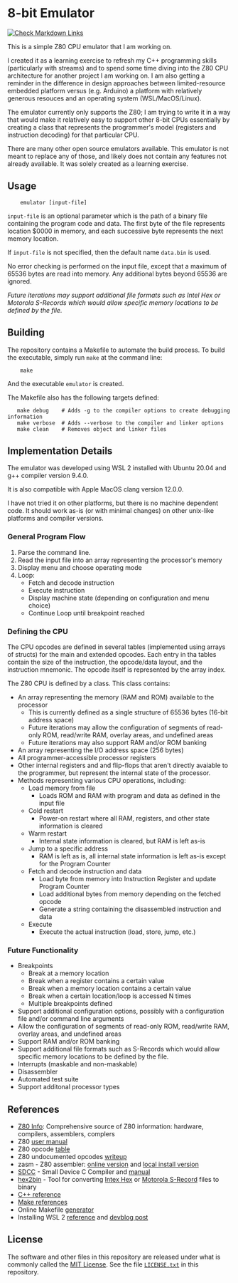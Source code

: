 # 8-bit Emulator

[![Check Markdown Links](https://github.com/Andy4495/emulator-8-bit/actions/workflows/CheckMarkdownLinks.yml/badge.svg)](https://github.com/Andy4495/8-bit-emulator/actions/workflows/CheckMarkdownLinks.yml)

This is a simple Z80 CPU emulator that I am working on.

I created it as a learning exercise to refresh my C++ programming skills (particularly with streams) and to spend some time diving into the Z80 CPU architecture for another project I am working on. I am also getting a reminder in the difference in design approaches between limited-resource embedded platform versus (e.g. Arduino) a platform with relatively generous resouces and an operating system (WSL/MacOS/Linux).

The emulator currently only supports the Z80; I am trying to write it in a way that would make it relatively easy to support other 8-bit CPUs essentially by creating a class that represents the programmer's model (registers and instruction decoding) for that particular CPU.

There are many other open source emulators available. This emulator is not meant to replace any of those, and likely does not contain any features not already available. It was solely created as a learning exercise.

## Usage

```shell
    emulator [input-file]
```

`input-file` is an optional parameter which is the path of a binary file containing the program code and data. The first byte of the file represents location $0000 in memory, and each successive byte represents the next memory location.

If `input-file` is not specified, then the default name `data.bin` is used.

No error checking is performed on the input file, except that a maximum of 65536 bytes are read into memory. Any additional bytes beyond 65536 are ignored.

*Future iterations may support additional file formats such as Intel Hex or Motorola S-Records which would allow specific memory locations to be defined by the file.*

## Building

The repository contains a Makefile to automate the build process. To build the executable, simply run `make` at the command line:

```shell
    make
```

And the executable `emulator` is created.

The Makefile also has the following targets defined:

```text
   make debug    # Adds -g to the compiler options to create debugging information
   make verbose  # Adds --verbose to the compiler and linker options
   make clean    # Removes object and linker files
```

## Implementation Details

The emulator was developed using WSL 2 installed with Ubuntu 20.04 and g++ compiler version 9.4.0.

It is also compatible with Apple MacOS clang version 12.0.0.

I have not tried it on other platforms, but there is no machine dependent code. It should work as-is (or with minimal changes) on other unix-like platforms and compiler versions.

### General Program Flow

1. Parse the command line.
2. Read the input file into an array representing the processor's memory
3. Display menu and choose operating mode
4. Loop:
    - Fetch and decode instruction
    - Execute instruction
    - Display machine state (depending on configuration and menu choice)
    - Continue Loop until breakpoint reached

### Defining the CPU

The CPU opcodes are defined in several tables (implemented using arrays of structs) for the main and extended opcodes. Each entry in tha tables contain the size of the instruction, the opcode/data layout, and the instruction mnemonic. The opcode itself is represented by the array index.

The Z80 CPU is defined by a class. This class contains:

- An array representing the memory (RAM and ROM) available to the processor
  - This is currently defined as a single structure of 65536 bytes (16-bit address space)
  - Future iterations may allow the configuration of segments of read-only ROM, read/write RAM, overlay areas, and undefined areas
  - Future iterations may also support RAM and/or ROM banking
- An array representing the I/O address space (256 bytes)
- All programmer-accessible processor registers
- Other internal registers and and flip-flops that aren't directly avaiable to the programmer, but represent the internal state of the processor.
- Methods representing various CPU operations, including:
  - Load memory from file
    - Loads ROM and RAM with program and data as defined in the input file
  - Cold restart
    - Power-on restart where all RAM, registers, and other state information is cleared
  - Warm restart
    - Internal state information is cleared, but RAM is left as-is
  - Jump to a specific address
    - RAM is left as is, all internal state information is left as-is except for the Program Counter
  - Fetch and decode instruction and data
    - Load byte from memory into Instruction Register and update Program Counter
    - Load additional bytes from memory depending on the fetched opcode
    - Generate a string containing the disassembled instruction and data
  - Execute
    - Execute the actual instruction (load, store, jump, etc.)

### Future Functionality

- Breakpoints
  - Break at a memory location
  - Break when a register contains a certain value
  - Break when a memory location contains a certain value
  - Break when a certain location/loop is accessed N times
  - Multiple breakpoints defined
- Support additional configuration options, possibly with a configuration file and/or command line arguments
- Allow the configuration of segments of read-only ROM, read/write RAM, overlay areas, and undefined areas
- Support RAM and/or ROM banking
- Support additional file formats such as S-Records which would allow specific memory locations to be defined by the file.
- Interrupts (maskable and non-maskable)
- Disassembler
- Automated test suite
- Support additonal processor types

## References

- [Z80 Info][5]: Comprehensive source of Z80 information: hardware, compilers, assemblers, complers
- Z80 [user manual][13]
- Z80 opcode [table][4]
- Z80 undocumented opcodes [writeup][18]
- zasm - Z80 assembler: [online version][6] and [local install version][7]
- [SDCC][8] - Small Device C Compiler and [manual][9]
- [hex2bin][10] - Tool for converting [Intex Hex][11] or [Motorola S-Record][12] files to binary
- [C++ reference][16]
- [Make references][17]
- Online Makefile [generator][3]
- Installing WSL 2 [reference][14] and [devblog post][15]

## License

The software and other files in this repository are released under what is commonly called the [MIT License][100]. See the file [`LICENSE.txt`][101] in this repository.

[1]: https://en.cppreference.com/
[2]: https://www.gnu.org/software/make/manual/make.html
[3]: https://solver.assistedcoding.eu/makefilegen
[4]: https://clrhome.org/table/
[5]: http://z80.info/index.html
[6]: http://k1.spdns.de/cgi-bin/zasm.cgi
[7]: https://k1.spdns.de/Develop/Projects/zasm/Distributions/
[8]: https://sdcc.sourceforge.net
[9]: https://sdcc.sourceforge.net/doc/sdccman.pdf
[10]: https://hex2bin.sourceforge.net
[11]: https://developer.arm.com/documentation/ka003292/latest
[12]: https://en.wikipedia.org/wiki/SREC_(file_format)
[13]: https://www.zilog.com/docs/z80/um0080.pdf
[14]: https://learn.microsoft.com/en-us/windows/wsl/tutorials/gui-apps
[15]: https://devblogs.microsoft.com/commandline/the-windows-subsystem-for-linux-in-the-microsoft-store-is-now-generally-available-on-windows-10-and-11/
[16]: https://en.cppreference.com/
[17]: https://www.gnu.org/software/make/manual/make.html
[18]: http://www.myquest.nl/z80undocumented/z80-documented-v0.91.pdf
[100]: https://choosealicense.com/licenses/mit/
[101]: ./LICENSE.txt
[//]: # ([200]: https://github.com/Andy4495/emulator-8-bit)

[//]: # (This is a way to hack a comment in Markdown. This will not be displayed when rendered.)
